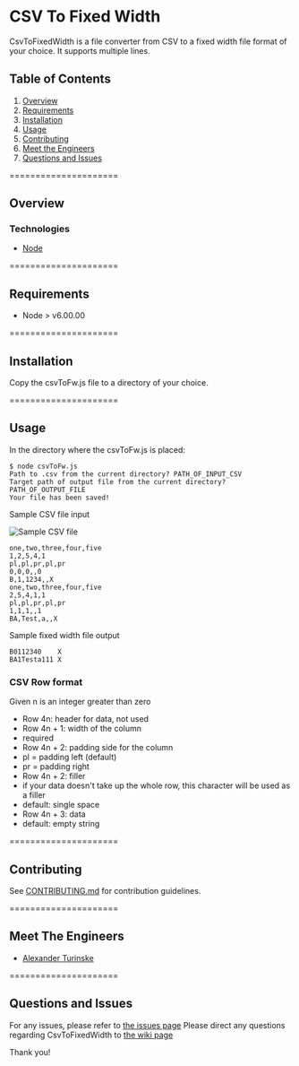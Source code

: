 # CSV To Fixed Width

CsvToFixedWidth is a file converter from CSV to a fixed width file format of your choice.
It supports multiple lines.

## Table of Contents

1. [Overview](#overview)
2. [Requirements](#requirements)
3. [Installation](#installation)
4. [Usage](#usage)
5. [Contributing](#contributing)
6. [Meet the Engineers](#meet-the-engineers)
7. [Questions and Issues](#questions-and-issues)

=====================
## Overview

### Technologies

- [Node](https://nodejs.org/en/)

=====================
## Requirements

- Node > v6.00.00

=====================
## Installation

Copy the csvToFw.js file to a directory of your choice.

=====================
## Usage

In the directory where the csvToFw.js is placed:
```
$ node csvToFw.js
Path to .csv from the current directory? PATH_OF_INPUT_CSV
Target path of output file from the current directory? PATH_OF_OUTPUT_FILE
Your file has been saved!
```

Sample CSV file input

![Sample CSV file](http://i.imgur.com/vx1bPOy.png)

```
one,two,three,four,five
1,2,5,4,1
pl,pl,pr,pl,pr
0,0,0,,0
B,1,1234,,X
one,two,three,four,five
2,5,4,1,1
pl,pl,pr,pl,pr
1,1,1,,1
BA,Test,a,,X
```

Sample fixed width file output

```
B0112340    X
BA1Testa111 X
```

### CSV Row format
Given n is an integer greater than zero
- Row 4n: header for data, not used
- Row 4n + 1: width of the column
 - required
- Row 4n + 2: padding side for the column
 - pl = padding left (default)
 - pr = padding right
- Row 4n + 2: filler
 - if your data doesn't take up the whole row, this character will be used as a filler
 - default: single space
- Row 4n + 3: data
 - default: empty string

=====================
## Contributing

See [CONTRIBUTING.md](https://github.com/alexanderturinske/CsvToFixedWidth/blob/master/CONTRIBUTING.md) for contribution guidelines.

=====================
## Meet The Engineers

- [Alexander Turinske](https://github.com/alexanderturinske)

=====================
## Questions and Issues

For any issues, please refer to [the issues page](https://github.com/alexanderturinske/CsvToFixedWidth/issues)
Please direct any questions regarding CsvToFixedWidth to [the wiki page](https://github.com/alexanderturinske/CsvToFixedWidth/wiki)

Thank you!
